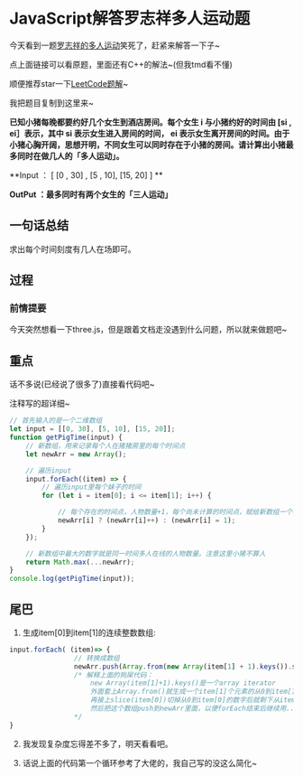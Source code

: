 # JavaScript解答罗志祥多人运动题

今天看到一题[罗志祥的多人运动](<http://leetcode-solution.cn/everyday/347>)笑死了，赶紧来解答一下子~

点上面链接可以看原题，里面还有C++的解法~(但我tmd看不懂)

顺便推荐star一下[LeetCode题解](https://github.com/azl397985856/leetcode)~

我把题目复制到这里来~

**已知小猪每晚都要约好几个女生到酒店房间。每个女生 i 与小猪约好的时间由 [si , ei］表示，其中 si 表示女生进入房间的时间， ei 表示女生离开房间的时间。由于小猪心胸开阔，思想开明，不同女生可以同时存在于小猪的房间。请计算出小猪最多同时在做几人的「多人运动」。**

**Input ： [ [0 , 30] , [5 , 10], [15, 20] ] **

**OutPut ：最多同时有两个女生的「三人运动」**

## 一句话总结

求出每个时间刻度有几人在场即可。

## 过程

### 前情提要

今天突然想看一下three.js，但是跟着文档走没遇到什么问题，所以就来做题吧~

## 重点

话不多说(已经说了很多了)直接看代码吧~

注释写的超详细~

```javascript
// 首先输入的是一个二维数组
let input = [[0, 30], [5, 10], [15, 20]];
function getPigTime(input) {
    // 新数组，用来记录每个人在猪猪房里的每个时间点
    let newArr = new Array();

    // 遍历input
    input.forEach((item) => {
        // 遍历input里每个妹子的时间
        for (let i = item[0]; i <= item[1]; i++) {

            // 每个存在的时间点，人物数量+1，每个尚未计算的时间点，赋给新数组一个初始值1
            newArr[i] ? (newArr[i]++) : (newArr[i] = 1);
        }
    });

    // 新数组中最大的数字就是同一时间多人在线的人物数量。注意这里小猪不算人
    return Math.max(...newArr);
}
console.log(getPigTime(input));
```



## 尾巴

1. 生成item[0]到item[1]的连续整数数组:

```javascript
input.forEach( (item)=> {
                // 转换成数组
                newArr.push(Array.from(new Array(item[1] + 1).keys()).slice(item[0]));
                /* 解释上面的狗屎代码：
                    new Array(item[1]+1).keys()是一个array iterator
                    外面套上Array.from()就生成一个item[1]个元素的从0到item[1]的数组
                    再接上slice(item[0])切掉从0到item[0]的数字后就剩下从item[0]开始到item[1]结束的数组了
                    然后把这个数组push到newArr里面，以便forEach结束后继续用...
                */
}
```

2. 我发现复杂度忘得差不多了，明天看看吧。

3. 话说上面的代码第一个循环参考了大佬的，我自己写的没这么简化~